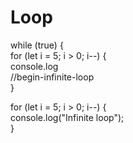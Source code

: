 # Loop

while (true) {  
    for (let i = 5; i > 0; i--) {  
  console.log  
//begin-infinite-loop  
}

for (let i = 5; i > 0; i--) {  
  console.log("Infinite loop");  
}
